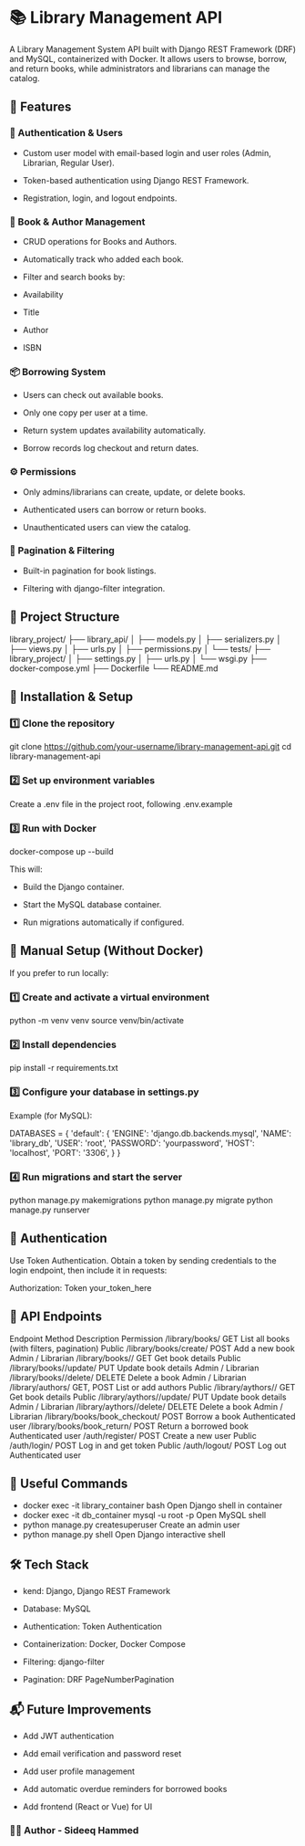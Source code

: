 # 📚 Library Management API

A Library Management System API built with Django REST Framework (DRF) and MySQL, containerized with Docker.
It allows users to browse, borrow, and return books, while administrators and librarians can manage the catalog.

## 🚀 Features
### 🔐 Authentication & Users

- Custom user model with email-based login and user roles (Admin, Librarian, Regular User).

- Token-based authentication using Django REST Framework.

- Registration, login, and logout endpoints.

### 📘 Book & Author Management

- CRUD operations for Books and Authors.

- Automatically track who added each book.

- Filter and search books by:

- Availability

- Title

- Author

- ISBN

### 📦 Borrowing System

- Users can check out available books.

- Only one copy per user at a time.

- Return system updates availability automatically.

- Borrow records log checkout and return dates.

### ⚙️ Permissions

- Only admins/librarians can create, update, or delete books.

- Authenticated users can borrow or return books.

- Unauthenticated users can view the catalog.

### 📄 Pagination & Filtering

- Built-in pagination for book listings.

- Filtering with django-filter integration.

## 🧱 Project Structure
library_project/
├── library_api/
│   ├── models.py
│   ├── serializers.py
│   ├── views.py
│   ├── urls.py
│   ├── permissions.py
│   └── tests/
├── library_project/
│   ├── settings.py
│   ├── urls.py
│   └── wsgi.py
├── docker-compose.yml
├── Dockerfile
└── README.md

## 🐳 Installation & Setup
### 1️⃣ Clone the repository
git clone https://github.com/your-username/library-management-api.git
cd library-management-api

### 2️⃣ Set up environment variables

Create a .env file in the project root, following .env.example

### 3️⃣ Run with Docker
docker-compose up --build


This will:

- Build the Django container.

- Start the MySQL database container.

- Run migrations automatically if configured.

## 🧰 Manual Setup (Without Docker)

If you prefer to run locally:

### 1️⃣ Create and activate a virtual environment
python -m venv venv
source venv/bin/activate

### 2️⃣ Install dependencies
pip install -r requirements.txt

### 3️⃣ Configure your database in settings.py

Example (for MySQL):

DATABASES = {
    'default': {
        'ENGINE': 'django.db.backends.mysql',
        'NAME': 'library_db',
        'USER': 'root',
        'PASSWORD': 'yourpassword',
        'HOST': 'localhost',
        'PORT': '3306',
    }
}

### 4️⃣ Run migrations and start the server
python manage.py makemigrations
python manage.py migrate
python manage.py runserver

## 🔑 Authentication

Use Token Authentication.
Obtain a token by sending credentials to the login endpoint, then include it in requests:

Authorization: Token your_token_here

## 🧩 API Endpoints
Endpoint	Method	Description	Permission
/library/books/	GET	List all books (with filters, pagination)	Public
/library/books/create/	POST	Add a new book	Admin / Librarian
/library/books/<id>/	GET	Get book details	Public
/library/books/<id>/update/	PUT	Update book details	Admin / Librarian
/library/books/<id>/delete/	DELETE	Delete a book	Admin / Librarian
/library/authors/	GET, POST	List or add authors	Public
/library/aythors/<id>/	GET	Get book details	Public
/library/aythors/<id>/update/	PUT	Update book details	Admin / Librarian
/library/aythors/<id>/delete/	DELETE	Delete a book	Admin / Librarian
/library/books/book_checkout/	POST	Borrow a book	Authenticated user
/library/books/book_return/	POST	Return a borrowed book	Authenticated user
/auth/register/	POST	Create a new user	Public
/auth/login/	POST	Log in and get token	Public
/auth/logout/	POST	Log out	Authenticated user
<!-- 🧠 Models Overview
User

username

email

role (Admin, Librarian, Member)

date_joined

is_active

Author

name

(optionally linked to User)

Book

title

author

isbn

total_copies

available_copies

year_published

added_by (auto set to current user)

BorrowRecord

user

book

checkout_date

return_date

🧪 Running Tests

If you’ve written tests, run them inside Docker or locally:

docker exec -it library_container python manage.py test


or

python manage.py test -->

## 🧩 Useful Commands

- docker exec -it library_container bash	Open Django shell in container
- docker exec -it db_container mysql -u root -p	Open MySQL shell
- python manage.py createsuperuser	Create an admin user
- python manage.py shell	Open Django interactive shell

## 🛠️ Tech Stack

- kend: Django, Django REST Framework

- Database: MySQL

- Authentication: Token Authentication

- Containerization: Docker, Docker Compose

- Filtering: django-filter

- Pagination: DRF PageNumberPagination

## 📬 Future Improvements

- Add JWT authentication

- Add email verification and password reset

- Add user profile management

- Add automatic overdue reminders for borrowed books

- Add frontend (React or Vue) for UI

### 👨‍💻 Author - Sideeq Hammed